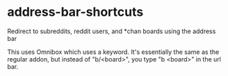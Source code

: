 # address-bar-shortcuts
Redirect to subreddits, reddit users, and *chan boards using the address bar

This uses Omnibox which uses a keyword. It's essentially the same as the regular addon, but instead of "b/\<board>", you type "b \<board>" in the url bar.
